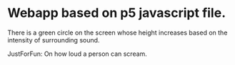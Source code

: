 # Webapp based on p5 javascript file.

There is a green circle on the screen whose height increases based on the intensity of surrounding sound.

JustForFun: On how loud a person can scream.
